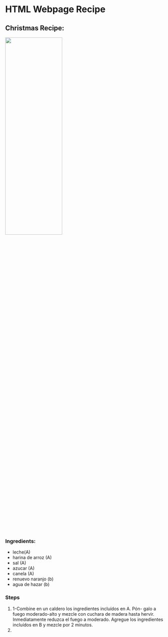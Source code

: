<h1> HTML Webpage Recipe </h1>
<h2> Christmas Recipe: </h2>


  <img
       src="https://www.recetaspuertorico.com/wp-content/uploads/2014/12/MajareteDeMaiz.jpg"
       tittle="Majarete"
       width="60%"
       height="40%" />
  
  <h3> Ingredients: </h3>
  
  <ul> 
  <li>leche(A)</li>  
  <img
       src=""
       tittle=""
       width="%"
       height="%" />
  <li>harina de arroz (A) </li>
   <img
       src=""
       tittle=""
       width="%"
       height="%" />
  <li>sal (A) </li>
   <img
       src=""
       tittle=""
       width="%"
       height="%" />
  <li>azucar (A) </li>
   <img
       src=""
       tittle=""
       width="%"
       height="%" />
  
   <li>canela (A) </li>
   <img
       src=""
       tittle=""
       width="%"
       height="%" />
   <li>renuevo naranjo (b) </li>
   <img
       src=""
       tittle=""
       width="%"
       height="%" /> 
  <li> agua de hazar (b) </li>
   <img
       src=""
       tittle=""
       width="%"
       height="%" />
  
 </ul>
 
 <h3> Steps </h3> 
 <ol>
  <li>1-Combine en un caldero los ingredientes incluídos en A. Pón-
galo a fuego moderado-alto y mezcle con cuchara de madera
hasta hervir. Inmediatamente reduzca el fuego a moderado.
Agregue los ingredientes incluídos en B y mezcle por 2
minutos.</li>
  <li></li>
  
 

